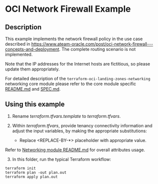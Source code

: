 # OCI Network Firewall Example

## Description

This example implements the network firewall policy in the use case described in https://www.ateam-oracle.com/post/oci-network-firewall---concepts-and-deployment. The complete routing scenario is not implemented.

Note that the IP addresses for the Internet hosts are fictitious, so please update them appropriately.

For detailed description of the ```terraform-oci-landing-zones-networking``` networking core module please refer to the core module specific [README.md](../../README.md) and [SPEC.md](../../SPEC.md).

## Using this example
1. Rename *terraform.tfvars.template* to *terraform.tfvars*.

2. Within *terraform.tfvars*, provide tenancy connectivity information and adjust the input variables, by making the appropriate substitutions:
    - Replace \<REPLACE-BY-\*\> placeholder with appropriate value.

Refer to [Networking module README.md](https://github.com/oci-landing-zones/terraform-oci-modules-networking/blob/main/README.md) for overall attributes usage.

3. In this folder, run the typical Terraform workflow:
```
terraform init
terraform plan -out plan.out
terraform apply plan.out
```
